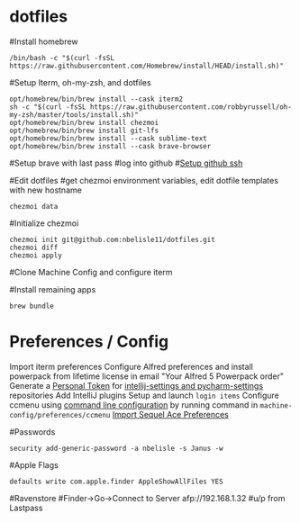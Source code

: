 # dotfiles

#Install homebrew
```
/bin/bash -c "$(curl -fsSL https://raw.githubusercontent.com/Homebrew/install/HEAD/install.sh)"
```

#Setup Iterm, oh-my-zsh, and dotfiles
```
opt/homebrew/bin/brew install --cask iterm2
sh -c "$(curl -fsSL https://raw.githubusercontent.com/robbyrussell/oh-my-zsh/master/tools/install.sh)"
opt/homebrew/bin/brew install chezmoi
opt/homebrew/bin/brew install git-lfs
opt/homebrew/bin/brew install --cask sublime-text
opt/homebrew/bin/brew install --cask brave-browser
```

#Setup brave with last pass
#log into github
#[Setup github ssh](https://docs.github.com/en/authentication/connecting-to-github-with-ssh/generating-a-new-ssh-key-and-adding-it-to-the-ssh-agent)

#Edit dotfiles
#get chezmoi environment variables, edit dotfile templates with new hostname
```
chezmoi data
```

#Initialize chezmoi
```
chezmoi init git@github.com:nbelisle11/dotfiles.git
chezmoi diff
chezmoi apply
```

#Clone Machine Config and configure iterm

#Install remaining apps
```
brew bundle
```






# Preferences / Config
Import iterm preferences
Configure Alfred preferences and install powerpack from lifetime license in email "Your Alfred 5 Powerpack order"
Generate a [Personal Token](https://docs.github.com/en/authentication/keeping-your-account-and-data-secure/creating-a-personal-access-token) for [intellij-settings and pycharm-settings](https://github.com/settings/tokens) repositories
Add IntelliJ plugins
Setup and launch `login items`
Configure ccmenu using [command line configuration](https://ccmenu.org/) by running command in `machine-config/preferences/ccmenu`
[Import Sequel Ace Preferences](http://stackoverflow.com/a/37145386)

#Passwords
```
security add-generic-password -a nbelisle -s Janus -w
```

#Apple Flags
```
defaults write com.apple.finder AppleShowAllFiles YES
```

#Ravenstore
#Finder->Go->Connect to Server
afp://192.168.1.32
#u/p from Lastpass
